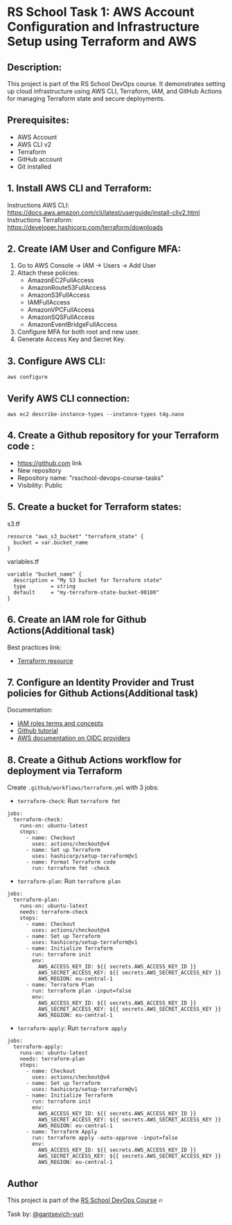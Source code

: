# RS School Task 1: AWS Account Configuration and Infrastructure Setup using Terraform and AWS

## Description:
This project is part of the RS School DevOps course. It demonstrates setting up cloud infrastructure using AWS CLI, Terraform, IAM, and GitHub Actions for managing Terraform state and secure deployments.

## Prerequisites:
- AWS Account
- AWS CLI v2
- Terraform
- GitHub account
- Git installed

## 1. Install AWS CLI and Terraform:
Instructions AWS CLI: https://docs.aws.amazon.com/cli/latest/userguide/install-cliv2.html
Instructions Terraform: https://developer.hashicorp.com/terraform/downloads

## 2. Create IAM User and Configure MFA:

1. Go to AWS Console → IAM → Users → Add User
2. Attach these policies:
    - AmazonEC2FullAccess
    - AmazonRoute53FullAccess
    - AmazonS3FullAccess
    - IAMFullAccess
    - AmazonVPCFullAccess
    - AmazonSQSFullAccess
    - AmazonEventBridgeFullAccess
3. Configure MFA for both root and new user.
4. Generate Access Key and Secret Key.

## 3. Configure AWS CLI:
```
aws configure
```

## Verify AWS CLI connection:
```
aws ec2 describe-instance-types --instance-types t4g.nano
```

## 4. Create a Github repository for your Terraform code :

- https://github.com link
- New repository
- Repository name: "rsschool-devops-course-tasks"
- Visibility: Public

## 5. Create a bucket for Terraform states:

s3.tf
```
resource "aws_s3_bucket" "terraform_state" {
  bucket = var.bucket_name
}
```

variables.tf
```
variable "bucket_name" {
  description = "My S3 bucket for Terraform state"
  type        = string
  default     = "my-terraform-state-bucket-00100"
}
```

## 6. Create an IAM role for Github Actions(Additional task)
Best practices link:
- [Terraform resource](https://registry.terraform.io/providers/hashicorp/aws/latest/docs/resources/iam_role)


## 7. Configure an Identity Provider and Trust policies for Github Actions(Additional task)
Documentation:
- [IAM roles terms and concepts](https://docs.aws.amazon.com/IAM/latest/UserGuide/id_roles.html#id_roles_terms-and-concepts)
- [Github tutorial](https://docs.github.com/en/actions/security-for-github-actions/security-hardening-your-deployments/configuring-openid-connect-in-amazon-web-services)
- [AWS documentation on OIDC providers](https://docs.aws.amazon.com/IAM/latest/UserGuide/id_roles_create_for-idp_oidc.html#idp_oidc_Create_GitHub)

## 8. Create a Github Actions workflow for deployment via Terraform
Create `.github/workflows/terraform.yml` with 3 jobs:

- `terraform-check`: Run `terraform fmt`
```
jobs:
  terraform-check:
    runs-on: ubuntu-latest
    steps:
      - name: Checkout 
        uses: actions/checkout@v4
      - name: Set up Terraform
        uses: hashicorp/setup-terraform@v1
      - name: Format Terraform code
        run: terraform fmt -check
```
- `terraform-plan`: Run `terraform plan`
```
jobs:
  terraform-plan:
    runs-on: ubuntu-latest
    needs: terraform-check
    steps:
      - name: Checkout 
        uses: actions/checkout@v4
      - name: Set up Terraform
        uses: hashicorp/setup-terraform@v1
      - name: Initialize Terraform
        run: terraform init
        env:
          AWS_ACCESS_KEY_ID: ${{ secrets.AWS_ACCESS_KEY_ID }}
          AWS_SECRET_ACCESS_KEY: ${{ secrets.AWS_SECRET_ACCESS_KEY }}
          AWS_REGION: eu-central-1
      - name: Terraform Plan
        run: terraform plan -input=false
        env:
          AWS_ACCESS_KEY_ID: ${{ secrets.AWS_ACCESS_KEY_ID }}
          AWS_SECRET_ACCESS_KEY: ${{ secrets.AWS_SECRET_ACCESS_KEY }}
          AWS_REGION: eu-central-1
```
- `terraform-apply`: Run `terraform apply`
```
jobs:
  terraform-apply:
    runs-on: ubuntu-latest
    needs: terraform-plan
    steps:
      - name: Checkout
        uses: actions/checkout@v4
      - name: Set up Terraform
        uses: hashicorp/setup-terraform@v1
      - name: Initialize Terraform
        run: terraform init
        env:
          AWS_ACCESS_KEY_ID: ${{ secrets.AWS_ACCESS_KEY_ID }}
          AWS_SECRET_ACCESS_KEY: ${{ secrets.AWS_SECRET_ACCESS_KEY }}
          AWS_REGION: eu-central-1
      - name: Terraform Apply
        run: terraform apply -auto-approve -input=false
        env:
          AWS_ACCESS_KEY_ID: ${{ secrets.AWS_ACCESS_KEY_ID }}
          AWS_SECRET_ACCESS_KEY: ${{ secrets.AWS_SECRET_ACCESS_KEY }}
          AWS_REGION: eu-central-1
```

## Author

This project is part of the [RS School DevOps Course](https://github.com/rolling-scopes-school/tasks/tree/master/devops) :fire:

Task by: [@gantsevich-yuri](https://github.com/gantsevich-yuri)


